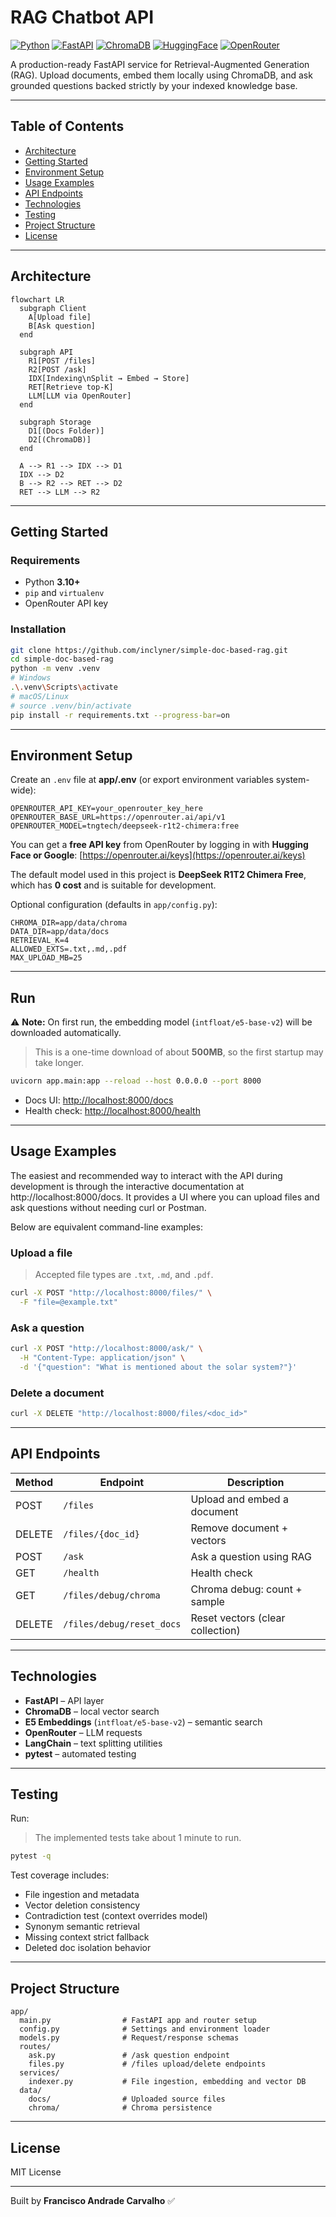 # RAG Chatbot API

[![Python](https://img.shields.io/badge/Python-3.10%2B-blue)](#)
[![FastAPI](https://img.shields.io/badge/FastAPI-API-success)](#)
[![ChromaDB](https://img.shields.io/badge/ChromaDB-Vector%20Store-purple)](#)
[![HuggingFace](https://img.shields.io/badge/HuggingFace-Embeddings-yellow)](#)
[![OpenRouter](https://img.shields.io/badge/OpenRouter-LLM%20Gateway-orange)](#)

A production-ready FastAPI service for Retrieval-Augmented Generation (RAG). Upload documents, embed them locally using ChromaDB, and ask grounded questions backed strictly by your indexed knowledge base.

---

## Table of Contents

* [Architecture](#architecture)
* [Getting Started](#getting-started)
* [Environment Setup](#environment-setup)
* [Usage Examples](#usage-examples)
* [API Endpoints](#api-endpoints)
* [Technologies](#technologies)
* [Testing](#testing)
* [Project Structure](#project-structure)
* [License](#license)

---

## Architecture

```mermaid
flowchart LR
  subgraph Client
    A[Upload file]
    B[Ask question]
  end

  subgraph API
    R1[POST /files]
    R2[POST /ask]
    IDX[Indexing\nSplit → Embed → Store]
    RET[Retrieve top-K]
    LLM[LLM via OpenRouter]
  end

  subgraph Storage
    D1[(Docs Folder)]
    D2[(ChromaDB)]
  end

  A --> R1 --> IDX --> D1
  IDX --> D2
  B --> R2 --> RET --> D2
  RET --> LLM --> R2
```

---

## Getting Started

### Requirements

* Python **3.10+**
* `pip` and `virtualenv`
* OpenRouter API key

### Installation

```bash
git clone https://github.com/inclyner/simple-doc-based-rag.git
cd simple-doc-based-rag
python -m venv .venv
# Windows
.\.venv\Scripts\activate
# macOS/Linux
# source .venv/bin/activate
pip install -r requirements.txt --progress-bar=on
```

---

## Environment Setup

Create an `.env` file at **app/.env** (or export environment variables system-wide):

```
OPENROUTER_API_KEY=your_openrouter_key_here
OPENROUTER_BASE_URL=https://openrouter.ai/api/v1
OPENROUTER_MODEL=tngtech/deepseek-r1t2-chimera:free
```

You can get a **free API key** from OpenRouter by logging in with **Hugging Face or Google**:
[https://openrouter.ai/keys](https://openrouter.ai/keys)

The default model used in this project is **DeepSeek R1T2 Chimera Free**, which has **0 cost** and is suitable for development.

Optional configuration (defaults in `app/config.py`):

```
CHROMA_DIR=app/data/chroma
DATA_DIR=app/data/docs
RETRIEVAL_K=4
ALLOWED_EXTS=.txt,.md,.pdf
MAX_UPLOAD_MB=25
```

---

## Run
⚠️ **Note:** On first run, the embedding model (`intfloat/e5-base-v2`) will be downloaded automatically.
> This is a one-time download of about **500MB**, so the first startup may take longer.
```bash
uvicorn app.main:app --reload --host 0.0.0.0 --port 8000
```

* Docs UI: [http://localhost:8000/docs](http://localhost:8000/docs)
* Health check: [http://localhost:8000/health](http://localhost:8000/health)

---

## Usage Examples

The easiest and recommended way to interact with the API during development is through the interactive documentation at http://localhost:8000/docs. It provides a UI where you can upload files and ask questions without needing curl or Postman.

Below are equivalent command-line examples:

### Upload a file
> Accepted file types are `.txt`, `.md`, and `.pdf`.
```bash
curl -X POST "http://localhost:8000/files/" \
  -F "file=@example.txt"
```

### Ask a question

```bash
curl -X POST "http://localhost:8000/ask/" \
  -H "Content-Type: application/json" \
  -d '{"question": "What is mentioned about the solar system?"}'
```

### Delete a document

```bash
curl -X DELETE "http://localhost:8000/files/<doc_id>"
```

---

## API Endpoints
| Method | Endpoint                     | Description                         |
| ------ | ---------------------------- | ----------------------------------- |
| POST   | `/files`                     | Upload and embed a document         |
| DELETE | `/files/{doc_id}`            | Remove document + vectors           |
| POST   | `/ask`                       | Ask a question using RAG            |
| GET    | `/health`                    | Health check                        |
| GET    | `/files/debug/chroma`        | Chroma debug: count + sample        |
| DELETE | `/files/debug/reset_docs`    | Reset vectors (clear collection)    |

---

## Technologies

* **FastAPI** – API layer
* **ChromaDB** – local vector search
* **E5 Embeddings** (`intfloat/e5-base-v2`) – semantic search
* **OpenRouter** – LLM requests
* **LangChain** – text splitting utilities
* **pytest** – automated testing

---

## Testing

Run:
> The implemented tests take about 1 minute to run.
```bash
pytest -q
```

Test coverage includes:

* File ingestion and metadata
* Vector deletion consistency
* Contradiction test (context overrides model)
* Synonym semantic retrieval
* Missing context strict fallback
* Deleted doc isolation behavior

---

## Project Structure

```
app/
  main.py                # FastAPI app and router setup
  config.py              # Settings and environment loader
  models.py              # Request/response schemas
  routes/
    ask.py               # /ask question endpoint
    files.py             # /files upload/delete endpoints
  services/
    indexer.py           # File ingestion, embedding and vector DB
  data/
    docs/                # Uploaded source files
    chroma/              # Chroma persistence
```

---

## License

MIT License

---

Built by **Francisco Andrade Carvalho** ✅
